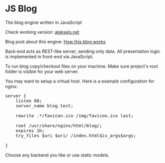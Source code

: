 JS Blog
============

The blog engine written in JavaScript

Check working version: <a href="http://aleksejs.net">aleksejs.net</a>

Blog post about this engine: <a href="http://aleksejs.net/post/how_this_blog_works">How this blog works</a>

Back-end acts as REST-like server, sending only data. 
All presentation logic is implemented in front-end via JavaScript.

To run blog copy/checkout files on your machine. Make sure project's root folder is visible for your web server.

You may want to setup a virtual host. Here is a example configuration for nginx:
<pre>
server {
    listen 80;
    server_name blog.test;

    rewrite .*/favicon.ico /img/favicon.ico last;

    root /usr/share/nginx/html/blog/;
    expires 1h;
    try_files $uri $uri/ /index.html$is_args$args;

}
</pre>

Choose any backend you like or use static models.
